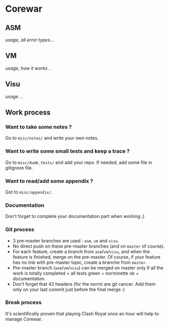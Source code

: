 # Corewar

## ASM
_usage, all error types..._
## VM
_usage, how it works .._
## Visu
_usage ..._
## Work process

### Want to take some notes ?
Go to `misc/notes/` and write your own notes.

### Want to write some small tests and keep a trace ?
Go to `misc/dumb_tests/` and add your repo.
If needed, add some file in gitignore file.

### Want to read/add some appendix ?
Got to `misc/appendix/`.

### Documentation
Don't forget to complete your documentation part when working ;)

### Git process

- 3 pre-master branches are used : `asm`, `vm` and `visu`.
- No direct push on these pre-master branches (and on `master` of course).
- For each feature, create a branch from `asm`/`vm`/`visu`, and when the feature is finished, merge on the pre-master. Of course, if your feature has no link with pre-master topic, create a branche from `master`.
- Pre-master branch (`asm`/`vm`/`visu`) can be merged on master only if all the work is totally completed = all tests green + norminette ok + documentation.
- Don't forget that 42 headers (for the norm) are git cancer. Add them only on your last commit just before the final merge :)

### Break process
It's scientifically proven that playing Clash Royal once an hour will help to manage Corewar.
